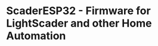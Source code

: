 ScaderESP32 - Firmware for LightScader and other Home Automation
================================================================

